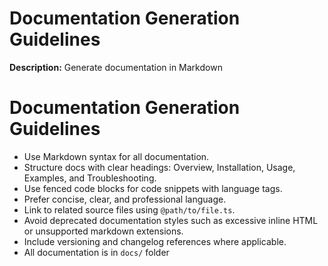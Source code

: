 # Documentation Generation Guidelines

**Description:** Generate documentation in Markdown

# Documentation Generation Guidelines

- Use Markdown syntax for all documentation.
- Structure docs with clear headings: Overview, Installation, Usage, Examples, and Troubleshooting.
- Use fenced code blocks for code snippets with language tags.
- Prefer concise, clear, and professional language.
- Link to related source files using `@path/to/file.ts`.
- Avoid deprecated documentation styles such as excessive inline HTML or unsupported markdown extensions.
- Include versioning and changelog references where applicable.
- All documentation is in `docs/` folder
